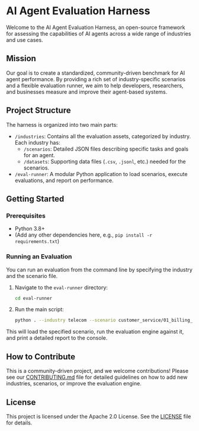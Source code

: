 <!-- README.md (root of the project) -->

# AI Agent Evaluation Harness

Welcome to the AI Agent Evaluation Harness, an open-source framework for assessing the capabilities of AI agents across a wide range of industries and use cases.

## Mission

Our goal is to create a standardized, community-driven benchmark for AI agent performance. By providing a rich set of industry-specific scenarios and a flexible evaluation runner, we aim to help developers, researchers, and businesses measure and improve their agent-based systems.

## Project Structure

The harness is organized into two main parts:

-   `/industries`: Contains all the evaluation assets, categorized by industry. Each industry has:
    -   `/scenarios`: Detailed JSON files describing specific tasks and goals for an agent.
    -   `/datasets`: Supporting data files (`.csv`, `.jsonl`, etc.) needed for the scenarios.
-   `/eval-runner`: A modular Python application to load scenarios, execute evaluations, and report on performance.

## Getting Started

### Prerequisites

-   Python 3.8+
-   (Add any other dependencies here, e.g., `pip install -r requirements.txt`)

### Running an Evaluation

You can run an evaluation from the command line by specifying the industry and the scenario file.

1.  Navigate to the `eval-runner` directory:
    ```bash
    cd eval-runner
    ```

2.  Run the main script:
    ```bash
    python . --industry telecom --scenario customer_service/01_billing_dispute.json
    ```

This will load the specified scenario, run the evaluation engine against it, and print a detailed report to the console.

## How to Contribute

This is a community-driven project, and we welcome contributions! Please see our [CONTRIBUTING.md](CONTRIBUTING.md) file for detailed guidelines on how to add new industries, scenarios, or improve the evaluation engine.

## License

This project is licensed under the Apache 2.0 License. See the [LICENSE](LICENSE) file for details.
